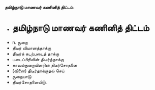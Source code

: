 **தமிழ்நாடு மாணவர் கணினித் திட்டம்**
- # தமிழ்நாடு மாணவர் கணினித் திட்டம்
- n. சூறை
- திடீர் விமானத்தாக்கு
- திடீர்க் கடற்படைத் தாக்கு
- படைப்பிரிவின் திடீர்த்தாக்கு
- காவல்துறையினரின் திடீர்சோதனை
- (வினை) திடீர்தாக்குதல் செய்
- சூறையாடு
- திடீர்சோதனையிடு.

